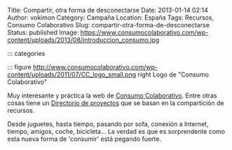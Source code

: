 Title: Compartir, otra forma de desconectarse
Date: 2013-01-14 02:14
Author: vokimon
Category: Campaña
Location: España
Tags: Recursos, Consumo Colaborativo
Slug: compartir-otra-forma-de-desconectarse
Status: published
Image: https://www.consumocolaborativo.com/wp-content/uploads/2013/08/introduccion_consumo.jpg

::: categories

::: figure http://www.consumocolaborativo.com/wp-content/uploads/2011/07/CC_logo_small.png right
	Logo de "Consumo Colaborativo"

<!-- PELICAN_BEGIN_SUMMARY -->
Muy interesante y práctica la web de [Consumo Colaborativo](http://consumocolaborativo.com).
Entre otras cosas tiene un [Directorio de proyectos](http://www.consumocolaborativo.com/directorio-de-proyectos/)
que se basan en la compartición de recursos.
<!-- PELICAN_END_SUMMARY -->

Desde juguetes, hasta tiempo, pasando por sofa, conexión a Internet, tiempo, amigos, coche, bicicleta...
La verdad es que es sorprendente como esta nueva forma de 'consumir' está pegando fuerte.

